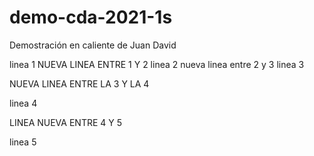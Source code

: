 # demo-cda-2021-1s
Demostración en caliente de Juan David

linea 1
NUEVA LINEA ENTRE 1 Y 2
linea 2
nueva linea entre 2 y 3
linea 3

NUEVA LINEA ENTRE LA 3 Y LA 4

linea 4

LINEA NUEVA ENTRE 4 Y 5

linea 5
